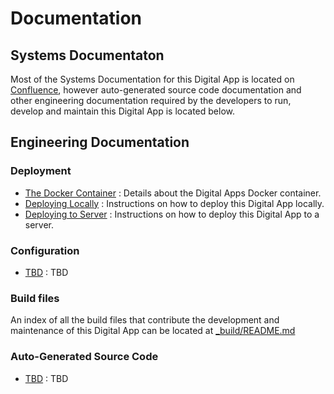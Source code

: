 # Documentation

## Systems Documentaton

Most of the Systems Documentation for this Digital App is located on [Confluence](https://myesure.atlassian.net/wiki/), however auto-generated source code documentation and other engineering documentation required by the developers to run, develop and maintain this Digital App is located below.

## Engineering Documentation

### Deployment
* [The Docker Container](DOCKER_CONTAINER.md) : Details about the Digital Apps Docker container.
* [Deploying Locally](DEPLOY-LOCALLY.md) : Instructions on how to deploy this Digital App locally.
* [Deploying to Server](DEPLOY-SERVER.md) : Instructions on how to deploy this Digital App to a server.

### Configuration
* [TBD](TBD.md) : TBD

### Build files
An index of all the build files that contribute the development and maintenance of this Digital App can be located at [_build/README.md](_build/README.md)

### Auto-Generated Source Code
* [TBD](TBD.md) : TBD
